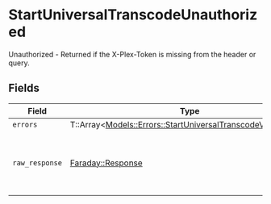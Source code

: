 # StartUniversalTranscodeUnauthorized

Unauthorized - Returned if the X-Plex-Token is missing from the header or query.


## Fields

| Field                                                                                                                     | Type                                                                                                                      | Required                                                                                                                  | Description                                                                                                               |
| ------------------------------------------------------------------------------------------------------------------------- | ------------------------------------------------------------------------------------------------------------------------- | ------------------------------------------------------------------------------------------------------------------------- | ------------------------------------------------------------------------------------------------------------------------- |
| `errors`                                                                                                                  | T::Array<[Models::Errors::StartUniversalTranscodeVideoErrors](../../models/errors/startuniversaltranscodevideoerrors.md)> | :heavy_minus_sign:                                                                                                        | N/A                                                                                                                       |
| `raw_response`                                                                                                            | [Faraday::Response](https://www.rubydoc.info/gems/faraday/Faraday/Response)                                               | :heavy_minus_sign:                                                                                                        | Raw HTTP response; suitable for custom response parsing                                                                   |